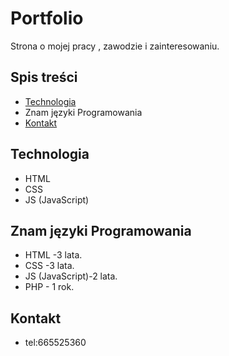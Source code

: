 # Portfolio
Strona o mojej pracy , zawodzie i zainteresowaniu.
## Spis treści
* [Technologia](#Technologia)
* Znam języki Programowania
* [Kontakt](#Kontakt)

## Technologia
- HTML
- CSS
- JS (JavaScript)
## Znam języki Programowania
- HTML -3 lata.
- CSS -3 lata.
- JS (JavaScript)-2 lata.
- PHP - 1 rok.
## Kontakt
- tel:665525360
